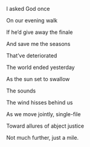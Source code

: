I asked God once 

On our evening walk 

If he’d give away the finale 

And save me the seasons

That’ve deteriorated 

  

The world ended yesterday

As the sun set to swallow 

The sounds    

  

The wind hisses behind us

As we move jointly, single-file

Toward allures of abject justice

Not much further, just a mile.